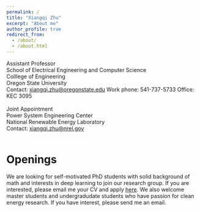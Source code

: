 ```yaml
---
permalink: /
title: "Xiangqi Zhu"
excerpt: "About me"
author_profile: true
redirect_from: 
  - /about/
  - /about.html
---
```


Assistant Professor 
<br>
School of Electrical Engineering and Computer Science 
<br>
Colllege of Engineering 
<br>
Oregon State University 
<br> 
Contact: xiangqi.zhu@oregonstate.edu
Work phone: 541-737-5733
Office: KEC 3095
<br> 
<br> 
Joint Appointment 
<br>
Power System Engineering Center 
<br>
National Renewable Energy Laboratory
<br> 
Contact: xiangqi.zhu@nrel.gov
<br> 
<br> 


Openings
==
We are looking for self-motivated PhD students with solid background of math and interests in deep learning to join our research group. If you are interested, please email me your CV and apply <a href="https://gradschool.oregonstate.edu/admissions">here</a>. 
We also welcome master students and undergradudate students who have passion for clean energy research. If you have interest, please send me an email. 
